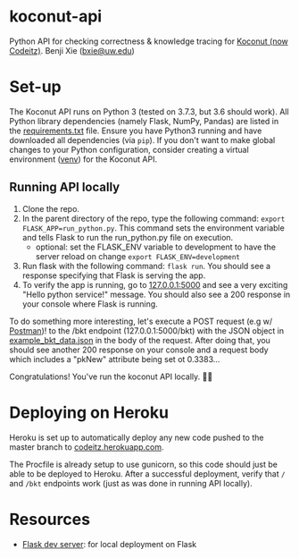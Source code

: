# koconut-api
Python API for checking correctness &amp; knowledge tracing for [Koconut (now Codeitz)](https://github.com/codeandcognition/koconut). 
Benji Xie (bxie@uw.edu)

# Set-up
The Koconut API runs on Python 3 (tested on 3.7.3, but 3.6 should work). All Python library dependencies (namely Flask, NumPy, Pandas) are listed in the [requirements.txt](https://github.com/codeandcognition/koconut-api/blob/master/requirements.txt) file. Ensure you have Python3 running and have downloaded all dependencies (via `pip`). If you don't want to make global changes to your Python configuration, consider creating a virtual environment ([venv](https://docs.python.org/3/library/venv.html)) for the Koconut API.

## Running API locally
1. Clone the repo.
2. In the parent directory of the repo, type the following command: `export FLASK_APP=run_python.py`. This command sets the environment variable and tells Flask to run the run_python.py file on execution.
    * optional: set the FLASK_ENV variable to development to have the server reload on change `export FLASK_ENV=development`
3. Run flask with the following command: `flask run`. You should see a response specifying that Flask is serving the app.
4. To verify the app is running, go to [127.0.0.1:5000](127.0.0.1:5000) and see a very exciting "Hello python service!" message. You should also see a 200 response in your console where Flask is running.

To do something more interesting, let's execute a POST request (e.g w/ [Postman](https://www.getpostman.com/))! to the /bkt endpoint (127.0.0.1:5000/bkt) with the JSON object in [example_bkt_data.json](https://github.com/codeandcognition/koconut-api/blob/master/example_data/example_bkt_data.json) in the body of the request. After doing that, you should see another 200 response on your console and a request body which includes a "pkNew" attribute being set ot 0.3383...

Congratulations! You've run the koconut API locally. 👏🏽

# Deploying on Heroku
Heroku is set up to automatically deploy any new code pushed to the master branch to [codeitz.herokuapp.com](https://codeitz.herokuapp.com).

The Procfile is already setup to use gunicorn, so this code should just be able to be deployed to Heroku. After a successful deployment, verify that `/` and `/bkt` endpoints work (just as was done in running API locally).

# Resources
* [Flask dev server](http://flask.pocoo.org/docs/1.0/server/): for local deployment on Flask
